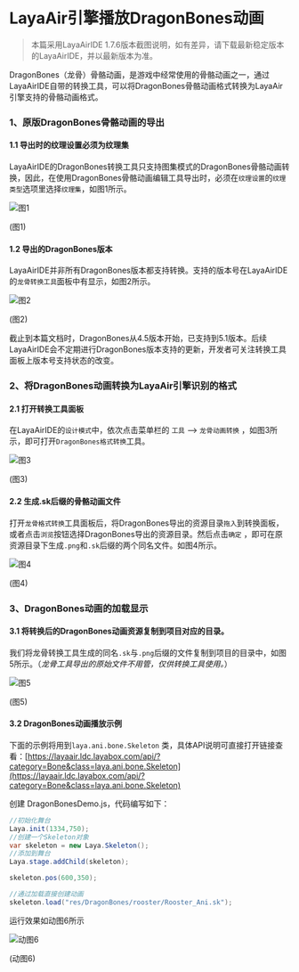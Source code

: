 # LayaAir引擎播放DragonBones动画

> 本篇采用LayaAirIDE 1.7.6版本截图说明，如有差异，请下载最新稳定版本的LayaAirIDE，并以最新版本为准。

DragonBones（龙骨）骨骼动画，是游戏中经常使用的骨骼动画之一，通过LayaAirIDE自带的转换工具，可以将DragonBones骨骼动画格式转换为LayaAir引擎支持的骨骼动画格式。



### 1、原版DragonBones骨骼动画的导出

#### 1.1 导出时的纹理设置必须为纹理集

LayaAirIDE的DragonBones转换工具只支持图集模式的DragonBones骨骼动画转换，因此，在使用DragonBones骨骼动画编辑工具导出时，必须在`纹理设置`的`纹理类型`选项里选择`纹理集`，如图1所示。

![图1](img/1.png) 

(图1)

#### 1.2 导出的DragonBones版本

LayaAirIDE并非所有DragonBones版本都支持转换。支持的版本号在LayaAirIDE的`龙骨转换工具`面板中有显示，如图2所示。

![图2](img/2.png) 

(图2)

截止到本篇文档时，DragonBones从4.5版本开始，已支持到5.1版本。后续LayaAirIDE会不定期进行DragonBones版本支持的更新，开发者可关注转换工具面板上版本号支持状态的改变。



### 2、将DragonBones动画转换为LayaAir引擎识别的格式

#### 2.1 打开转换工具面板

在LayaAirIDE的`设计模式`中，依次点击菜单栏的 `工具` —> `龙骨动画转换` ，如图3所示，即可打开`DragonBones格式转换`工具。

![图3](img/3.png) 

(图3)



#### 2.2 生成.sk后缀的骨骼动画文件

打开`龙骨格式转换`工具面板后，将DragonBones导出的资源目录`拖入`到转换面板，或者点击`浏览`按钮选择DragonBones导出的资源目录。然后点击`确定` ，即可在原资源目录下生成`.png`和`.sk`后缀的两个同名文件。如图4所示。

![图4](img/4.png) 

(图4)



### 3、DragonBones动画的加载显示

#### 3.1 将转换后的DragonBones动画资源复制到项目对应的目录。

我们将龙骨转换工具生成的同名`.sk`与`.png`后缀的文件复制到项目的目录中，如图5所示。（*龙骨工具导出的原始文件不用管，仅供转换工具使用。*）

![图5](img/5.png) 

(图5)

#### 3.2 DragonBones动画播放示例

下面的示例将用到`laya.ani.bone.Skeleton` 类，具体API说明可直接打开链接查看：[https://layaair.ldc.layabox.com/api/?category=Bone&class=laya.ani.bone.Skeleton](https://layaair.ldc.layabox.com/api/?category=Bone&class=laya.ani.bone.Skeleton)

创建 DragonBonesDemo.js，代码编写如下：

```java
//初始化舞台
Laya.init(1334,750);
//创建一个Skeleton对象
var skeleton = new Laya.Skeleton();
//添加到舞台
Laya.stage.addChild(skeleton);

skeleton.pos(600,350);

//通过加载直接创建动画
skeleton.load("res/DragonBones/rooster/Rooster_Ani.sk");
```
运行效果如动图6所示

![动图6](img/6.gif) 

(动图6)